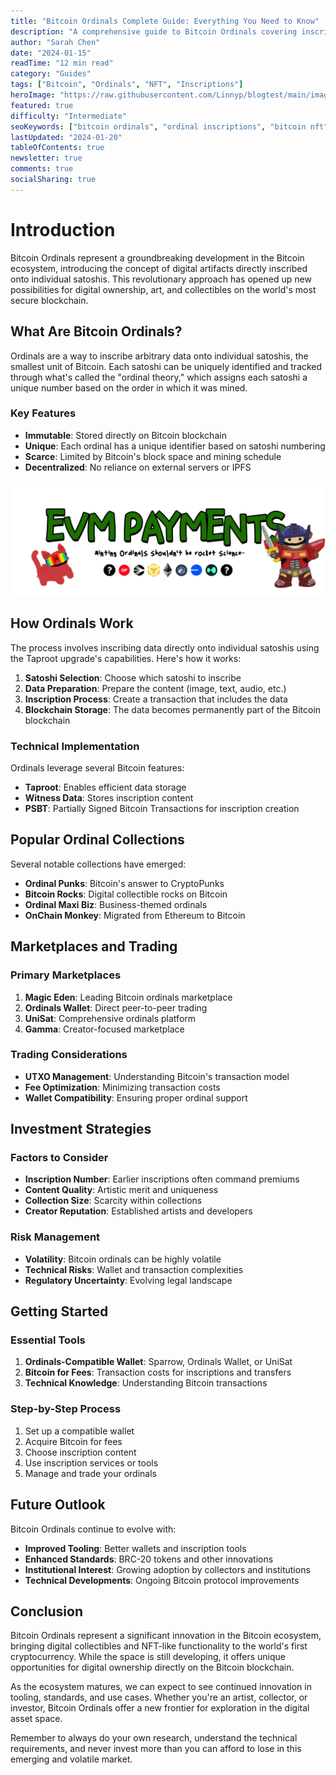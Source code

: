```yaml
---
title: "Bitcoin Ordinals Complete Guide: Everything You Need to Know"
description: "A comprehensive guide to Bitcoin Ordinals covering inscriptions, collections, marketplaces, and investment strategies for 2024."
author: "Sarah Chen"
date: "2024-01-15"
readTime: "12 min read"
category: "Guides"
tags: ["Bitcoin", "Ordinals", "NFT", "Inscriptions"]
heroImage: "https://raw.githubusercontent.com/Linnyp/blogtest/main/images/screenshots/evmbannerpup.png"
featured: true
difficulty: "Intermediate"
seoKeywords: ["bitcoin ordinals", "ordinal inscriptions", "bitcoin nft"]
lastUpdated: "2024-01-20"
tableOfContents: true
newsletter: true
comments: true
socialSharing: true
---
```


# Introduction

Bitcoin Ordinals represent a groundbreaking development in the Bitcoin ecosystem, introducing the concept of digital artifacts directly inscribed onto individual satoshis. This revolutionary approach has opened up new possibilities for digital ownership, art, and collectibles on the world's most secure blockchain.

## What Are Bitcoin Ordinals?

Ordinals are a way to inscribe arbitrary data onto individual satoshis, the smallest unit of Bitcoin. Each satoshi can be uniquely identified and tracked through what's called the "ordinal theory," which assigns each satoshi a unique number based on the order in which it was mined.

### Key Features

- **Immutable**: Stored directly on Bitcoin blockchain
- **Unique**: Each ordinal has a unique identifier based on satoshi numbering
- **Scarce**: Limited by Bitcoin's block space and mining schedule
- **Decentralized**: No reliance on external servers or IPFS

![Ordinals Explanation](https://raw.githubusercontent.com/Linnyp/blogtest/main/images/screenshots/evmbannerpup.png)

## How Ordinals Work

The process involves inscribing data directly onto individual satoshis using the Taproot upgrade's capabilities. Here's how it works:

1. **Satoshi Selection**: Choose which satoshi to inscribe
2. **Data Preparation**: Prepare the content (image, text, audio, etc.)
3. **Inscription Process**: Create a transaction that includes the data
4. **Blockchain Storage**: The data becomes permanently part of the Bitcoin blockchain

### Technical Implementation

Ordinals leverage several Bitcoin features:
- **Taproot**: Enables efficient data storage
- **Witness Data**: Stores inscription content
- **PSBT**: Partially Signed Bitcoin Transactions for inscription creation

## Popular Ordinal Collections

Several notable collections have emerged:

- **Ordinal Punks**: Bitcoin's answer to CryptoPunks
- **Bitcoin Rocks**: Digital collectible rocks on Bitcoin
- **Ordinal Maxi Biz**: Business-themed ordinals
- **OnChain Monkey**: Migrated from Ethereum to Bitcoin

## Marketplaces and Trading

### Primary Marketplaces

1. **Magic Eden**: Leading Bitcoin ordinals marketplace
2. **Ordinals Wallet**: Direct peer-to-peer trading
3. **UniSat**: Comprehensive ordinals platform
4. **Gamma**: Creator-focused marketplace

### Trading Considerations

- **UTXO Management**: Understanding Bitcoin's transaction model
- **Fee Optimization**: Minimizing transaction costs
- **Wallet Compatibility**: Ensuring proper ordinal support

## Investment Strategies

### Factors to Consider

- **Inscription Number**: Earlier inscriptions often command premiums
- **Content Quality**: Artistic merit and uniqueness
- **Collection Size**: Scarcity within collections
- **Creator Reputation**: Established artists and developers

### Risk Management

- **Volatility**: Bitcoin ordinals can be highly volatile
- **Technical Risks**: Wallet and transaction complexities
- **Regulatory Uncertainty**: Evolving legal landscape

## Getting Started

### Essential Tools

1. **Ordinals-Compatible Wallet**: Sparrow, Ordinals Wallet, or UniSat
2. **Bitcoin for Fees**: Transaction costs for inscriptions and transfers
3. **Technical Knowledge**: Understanding Bitcoin transactions

### Step-by-Step Process

1. Set up a compatible wallet
2. Acquire Bitcoin for fees
3. Choose inscription content
4. Use inscription services or tools
5. Manage and trade your ordinals

## Future Outlook

Bitcoin Ordinals continue to evolve with:
- **Improved Tooling**: Better wallets and inscription tools
- **Enhanced Standards**: BRC-20 tokens and other innovations
- **Institutional Interest**: Growing adoption by collectors and institutions
- **Technical Developments**: Ongoing Bitcoin protocol improvements

## Conclusion

Bitcoin Ordinals represent a significant innovation in the Bitcoin ecosystem, bringing digital collectibles and NFT-like functionality to the world's first cryptocurrency. While the space is still developing, it offers unique opportunities for digital ownership directly on the Bitcoin blockchain.

As the ecosystem matures, we can expect to see continued innovation in tooling, standards, and use cases. Whether you're an artist, collector, or investor, Bitcoin Ordinals offer a new frontier for exploration in the digital asset space.

Remember to always do your own research, understand the technical requirements, and never invest more than you can afford to lose in this emerging and volatile market.